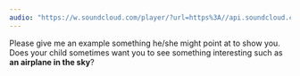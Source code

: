 ```yaml
---
audio: "https://w.soundcloud.com/player/?url=https%3A//api.soundcloud.com/tracks/1406190184%3Fsecret_token%3Ds-jH2ksNBAgmV&color=%23ff5500&auto_play=true&hide_related=false&show_comments=true&show_user=true&show_reposts=false&show_teaser=true&visual=true"
---
```


Please give me an example something he/she might point at to show you. Does your child sometimes want you to see something interesting such as <strong>an airplane in the sky</strong>?